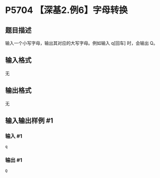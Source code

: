 # P5704 【深基2.例6】字母转换

## 题目描述

输入一个小写字母，输出其对应的大写字母。例如输入 q[回车] 时，会输出 Q。

## 输入格式

无

## 输出格式

无

## 输入输出样例 #1

### 输入 #1

```
q
```

### 输出 #1

```
Q
```
